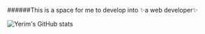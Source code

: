 ######This is a space for me to develop into ✨a web developer✨

![Yerim's GitHub stats](https://github-readme-stats.vercel.app/api?username=dpfla8628&show_icons=true&theme=Gradient)
